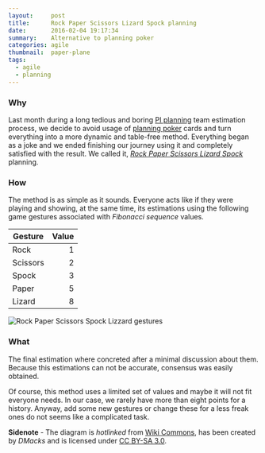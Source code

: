 ```yaml
---
layout:     post
title:      Rock Paper Scissors Lizard Spock planning
date:       2016-02-04 19:17:34
summary:    Alternative to planning poker
categories: agile
thumbnail:  paper-plane
tags:
  - agile
  - planning
---
```


### Why

Last month during a long tedious and boring [PI planning][pi-planning] team
estimation process, we decide to avoid usage of [planning poker][planning-poker]
cards and turn everything into a more dynamic and table-free method.
Everything began as a joke and we ended finishing our journey using it and
completely satisfied with the result. We called it, [*Rock Paper Scissors Lizard
Spock*][big-bang-video] planning.

### How

The method is as simple as it sounds. Everyone acts like if they were playing
and showing, at the same time, its estimations using the following game gestures
associated with *Fibonacci sequence* values.

Gesture | Value
--------|------:
Rock | 1
Scissors | 2
Spock | 3
Paper | 5
Lizard | 8

![Rock Paper Scissors Spock Lizzard gestures][gestures-diagram]

### What

The final estimation where concreted after a minimal discussion about them.
Because this estimations can not be accurate, consensus was easily obtained.

Of course, this method uses a limited set of values and maybe it will not fit
everyone needs. In our case, we rarely have more than eight points for a
history. Anyway, add some new gestures or change these for a less freak ones
do not seems like a complicated task.


**Sidenote** - The diagram is *hotlinked* from
[Wiki Commons][gestures-diagram-url], has been created by *DMacks* and is
licensed under [CC BY-SA 3.0][license-cc-by-sa-3.0].


[pi-planning]: http://www.scaledagileframework.com/pi-planning/
[planning-poker]: https://en.wikipedia.org/wiki/Planning_poker/
[big-bang-video]: https://www.youtube.com/watch?v=x5Q6-wMx-K8
[gestures-diagram]: https://upload.wikimedia.org/wikipedia/commons/thumb/a/ad/Pierre_ciseaux_feuille_l%C3%A9zard_spock_aligned.svg/480px-Pierre_ciseaux_feuille_l%C3%A9zard_spock_aligned.svg.png
[gestures-diagram-url]: https://commons.wikimedia.org/wiki/File%3APierre_ciseaux_feuille_l%C3%A9zard_spock_aligned.svg
[license-cc-by-sa-3.0]: http://creativecommons.org/licenses/by-sa/3.0
